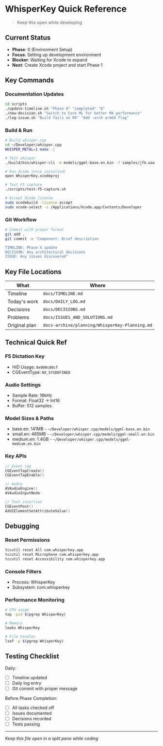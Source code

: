 # WhisperKey Quick Reference

> Keep this open while developing

## Current Status
- **Phase**: 0 (Environment Setup)
- **Focus**: Setting up development environment
- **Blocker**: Waiting for Xcode to expand
- **Next**: Create Xcode project and start Phase 1

## Key Commands

### Documentation Updates
```bash
cd scripts
./update-timeline.sh "Phase 0" "completed" "8"
./new-decision.sh "Switch to Core ML for better M4 performance"
./log-issue.sh "Build fails on M4" "Add -arch arm64 flag"
```

### Build & Run
```bash
# Build whisper.cpp
cd ~/Developer/whisper.cpp
WHISPER_METAL=1 make -j

# Test whisper
./build/bin/whisper-cli -m models/ggml-base.en.bin -f samples/jfk.wav

# Run Xcode (once installed)
open WhisperKey.xcodeproj

# Test F5 capture
./scripts/test-f5-capture.sh

# Accept Xcode license
sudo xcodebuild -license accept
sudo xcode-select -s /Applications/Xcode.app/Contents/Developer
```

### Git Workflow
```bash
# Commit with proper format
git add .
git commit -m "Component: Brief description

TIMELINE: Phase X update
DECISION: Any architectural decisions
ISSUE: Any issues discovered"
```

## Key File Locations

| What | Where |
|------|-------|
| Timeline | `docs/TIMELINE.md` |
| Today's work | `docs/DAILY_LOG.md` |
| Decisions | `docs/DECISIONS.md` |
| Problems | `docs/ISSUES_AND_SOLUTIONS.md` |
| Original plan | `docs-archive/planning/WhisperKey-Planning.md` |

## Technical Quick Ref

### F5 Dictation Key
- HID Usage: `0x000c00cf`
- CGEventType: `NX_SYSDEFINED`

### Audio Settings
- Sample Rate: 16kHz
- Format: Float32 → Int16
- Buffer: 512 samples

### Model Sizes & Paths
- base.en: 141MB - `~/Developer/whisper.cpp/models/ggml-base.en.bin`
- small.en: 465MB - `~/Developer/whisper.cpp/models/ggml-small.en.bin`
- medium.en: 1.4GB - `~/Developer/whisper.cpp/models/ggml-medium.en.bin`

### Key APIs
```swift
// Event tap
CGEventTapCreate()
CGEventTapEnable()

// Audio
AVAudioEngine()
AVAudioInputNode

// Text insertion
CGEventPost()
AXUIElementSetAttributeValue()
```

## Debugging

### Reset Permissions
```bash
tccutil reset All com.whisperkey.app
tccutil reset Microphone com.whisperkey.app
tccutil reset Accessibility com.whisperkey.app
```

### Console Filters
- Process: WhisperKey
- Subsystem: com.whisperkey

### Performance Monitoring
```bash
# CPU usage
top -pid $(pgrep WhisperKey)

# Memory
leaks WhisperKey

# File handles
lsof -p $(pgrep WhisperKey)
```

## Testing Checklist

Daily:
- [ ] Timeline updated
- [ ] Daily log entry
- [ ] Git commit with proper message

Before Phase Completion:
- [ ] All tasks checked off
- [ ] Issues documented
- [ ] Decisions recorded
- [ ] Tests passing

---
*Keep this file open in a split pane while coding*